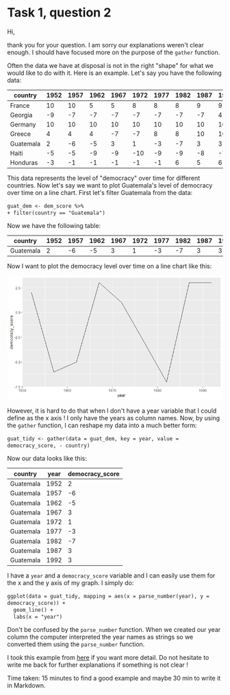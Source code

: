# Task 1, question 2

Hi,

thank you for your question. I am sorry our explanations weren't clear enough. I should have focused more on the purpose of the `gather` function.

Often the data we have at disposal is not in the right "shape" for what we would like to do with it. Here is an example. Let's say you have the following data:

| country     | 1952 | 1957 | 1962 | 1967 | 1972 | 1977 | 1982 | 1987 | 1992 |
|-------------|------|------|------|------|------|------|------|------|------|
| France      | 10   | 10   | 5    | 5    | 8    | 8    | 8    | 9    | 9    |
| Georgia     | -9   | -7   | -7   | -7   | -7   | -7   | -7   | -7   | 4    |
| Germany     | 10   | 10   | 10   | 10   | 10   | 10   | 10   | 10   | 10   |
| Greece      | 4    | 4    | 4    | -7   | -7   | 8    | 8    | 10   | 10   |
| Guatemala   | 2    | -6   | -5   | 3    | 1    | -3   | -7   | 3    | 3    |
| Haiti       | -5   | -5   | -9   | -9   | -10  | -9   | -9   | -8   | -7   |
| Honduras    | -3   | -1   | -1   | -1   | -1   | -1   | 6    | 5    | 6    |

This data represents the level of "democracy" over time for different countries. Now let's say we want to plot Guatemala's level of democracy over time on a line chart. First let's filter Guatemala from the data:

```
guat_dem <- dem_score %>%
+ filter(country == "Guatemala")
```

Now we have the following table:

| country     | 1952 | 1957 | 1962 | 1967 | 1972 | 1977 | 1982 | 1987 | 1992 |
|-------------|------|------|------|------|------|------|------|------|------|
| Guatemala   | 2    | -6   | -5   | 3    | 1    | -3   | -7   | 3    | 3    |

Now I want to plot the democracy level over time on a line chart like this:

![alt text](./Rplot01.png)

However, it is hard to do that when I don't have a year variable that I could define as the x axis ! I only have the years as column names. Now, by using the `gather` function, I can reshape my data into a much better form:

```
guat_tidy <- gather(data = guat_dem, key = year, value = democracy_score, - country)
```

Now our data looks like this:

| country   | year | democracy_score |
|-----------|------|-----------------|
| Guatemala | 1952 | 2               |
| Guatemala | 1957 | -6              |
| Guatemala | 1962 | -5              |
| Guatemala | 1967 | 3               |
| Guatemala | 1972 | 1               |
| Guatemala | 1977 | -3              |
| Guatemala | 1982 | -7              |
| Guatemala | 1987 | 3               |
| Guatemala | 1992 | 3               |

I have a `year` and a `democracy_score` variable and I can easily use them for the x and the y axis of my graph. I simply do:

```
ggplot(data = guat_tidy, mapping = aes(x = parse_number(year), y = democracy_score)) +
  geom_line() +
  labs(x = "year")
```

Don't be confused by the `parse_number` function. When we created our year column the computer interpreted the year names as strings so we converted them using the `parse_number` function.

I took this example from [here](https://moderndive.com/4-tidy.html) if you want more detail. Do not hesitate to write me back for further explanations if something is not clear !

Time taken: 15 minutes to find a good example and maybe 30 min to write it in Markdown.
